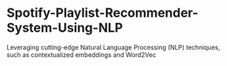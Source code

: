 # Spotify-Playlist-Recommender-System-Using-NLP
 Leveraging cutting-edge Natural Language Processing (NLP) techniques, such as contextualized embeddings and Word2Vec
